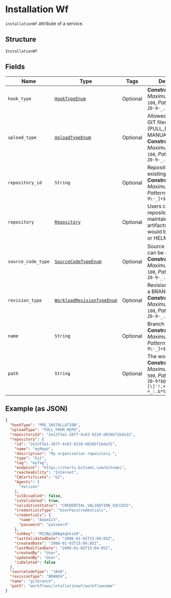
# Installation Wf

`installationWf` attribute of a service.

## Structure

`InstallationWf`

## Fields

| Name | Type | Tags | Description |
|  --- | --- | --- | --- |
| `hook_type` | [`HookTypeEnum`](../../doc/models/hook-type-enum.md) | Optional | **Constraints**: *Maximum Length*: `100`, *Pattern*: `^[a-zA-Z0-9-_.]+$` |
| `upload_type` | [`UploadTypeEnum`](../../doc/models/upload-type-enum.md) | Optional | Allowed values are: GIT files (PULL_FROM_REPO), MANUAL_UPLOAD.<br>**Constraints**: *Maximum Length*: `100`, *Pattern*: `^[a-zA-Z0-9-_.]+$` |
| `repository_id` | `String` | Optional | Repository ID of an existing repository.<br>**Constraints**: *Maximum Length*: `64`, *Pattern*: `^[a-zA-Z0-9\-_]+$` |
| `repository` | [`Repository`](../../doc/models/repository.md) | Optional | Users can create a repository to maintain service artifacts. Repository would be either a Git or HELM repository. |
| `source_code_type` | [`SourceCodeTypeEnum`](../../doc/models/source-code-type-enum.md) | Optional | Source code type can be JAVA or GO.<br>**Constraints**: *Maximum Length*: `100`, *Pattern*: `^[a-zA-Z0-9-_.]+$` |
| `revision_type` | [`WorkloadRevisionTypeEnum`](../../doc/models/workload-revision-type-enum.md) | Optional | Revision type can be a BRANCH or TAG.<br>**Constraints**: *Maximum Length*: `100`, *Pattern*: `^[a-zA-Z0-9-_.]+$` |
| `name` | `String` | Optional | Branch or tag name.<br>**Constraints**: *Maximum Length*: `64`, *Pattern*: `^[a-zA-Z0-9\-_]+$` |
| `path` | `String` | Optional | The workflow path.<br>**Constraints**: *Maximum Length*: `500`, *Pattern*: `^[a-zA-Z0-9?$@#()\[\]'!,+\-=_:.&*%\s\/]+$` |

## Example (as JSON)

```json
{
  "hookType": "PRE_INSTALLATION",
  "uploadType": "PULL_FROM_REPO",
  "repositoryId": "2e13f3a1-287f-4c63-9218-d026bf1bda32",
  "repository": {
    "id": "2e13f3a1-287f-4c63-9218-d026bf1bda32",
    "name": "myRepo",
    "description": "My organization repository.",
    "type": "Git",
    "tag": "myTag",
    "endpoint": "https://charts.bitnami.com/bitnami",
    "reacheability": "Internet",
    "CACertificate": "G2",
    "Agents": [
      "Verizon"
    ],
    "sslDisabled": false,
    "isValidated": true,
    "validationStatus": "CREDENTIAL_VALIDATION_SUCCESS",
    "credentialsType": "UserPassCredentials",
    "credentials": {
      "name": "Adam123",
      "password": "password"
    },
    "sshKey": "MIIBpjBABgkqhkiG9",
    "lastValidatedDate": "2006-01-02T15:04:05Z",
    "createdDate": "2006-01-02T15:04:05Z",
    "lastModifiedDate": "2006-01-02T15:04:05Z",
    "createdBy": "User",
    "updatedBy": "User",
    "isDeleted": false
  },
  "sourceCodeType": "JAVA",
  "revisionType": "BRANCH",
  "name": "gitbranch",
  "path": "workflows/intallationwf/workflowname"
}
```

